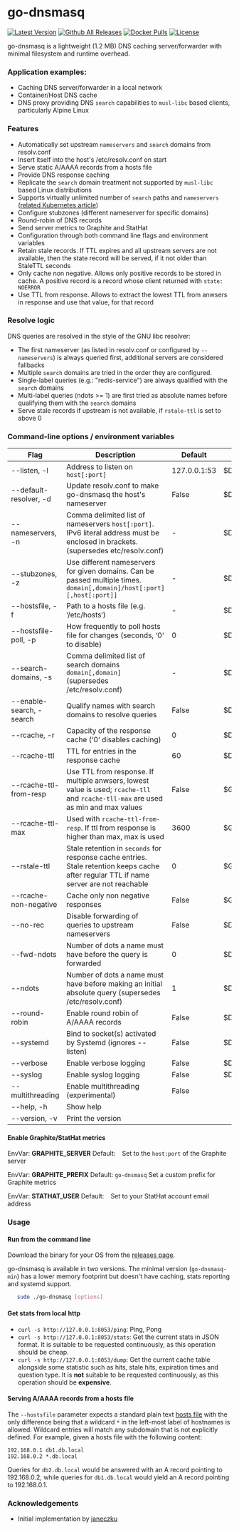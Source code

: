 # go-dnsmasq
[![Latest Version](https://img.shields.io/github/release/janeczku/go-dnsmasq.svg?maxAge=60)][release]
[![Github All Releases](https://img.shields.io/github/downloads/janeczku/go-dnsmasq/total.svg?maxAge=86400)]()
[![Docker Pulls](https://img.shields.io/docker/pulls/janeczku/go-dnsmasq.svg?maxAge=86400)][hub]
[![License](https://img.shields.io/github/license/janeczku/go-dnsmasq.svg?maxAge=86400)]()

[release]: https://github.com/janeczku/go-dnsmasq/releases
[hub]: https://hub.docker.com/r/janeczku/go-dnsmasq/

go-dnsmasq is a lightweight (1.2 MB) DNS caching server/forwarder with minimal filesystem and runtime overhead.

### Application examples:

- Caching DNS server/forwarder in a local network
- Container/Host DNS cache
- DNS proxy providing DNS `search` capabilities to `musl-libc` based clients, particularly Alpine Linux

### Features

* Automatically set upstream `nameservers` and `search` domains from resolv.conf
* Insert itself into the host's /etc/resolv.conf on start
* Serve static A/AAAA records from a hosts file
* Provide DNS response caching
* Replicate the `search` domain treatment not supported by `musl-libc` based Linux distributions
* Supports virtually unlimited number of `search` paths and `nameservers` ([related Kubernetes article](https://github.com/kubernetes/kubernetes/tree/master/cluster/addons/dns#known-issues))
* Configure stubzones (different nameserver for specific domains)
* Round-robin of DNS records
* Send server metrics to Graphite and StatHat
* Configuration through both command line flags and environment variables
* Retain stale records. If TTL expires and all upstream servers are not available, then the state record will be served, if it not older than StaleTTL seconds
* Only cache non negative. Allows only positive records to be stored in cache. A positive record is a record whose client returned with `state: NOERROR`
* Use TTL from response. Allows to extract the lowest TTL from anwsers in response and use that value, for that record

### Resolve logic

DNS queries are resolved in the style of the GNU libc resolver:
* The first nameserver (as listed in resolv.conf or configured by `--nameservers`) is always queried first, additional servers are considered fallbacks
* Multiple `search` domains are tried in the order they are configured.
* Single-label queries (e.g.: "redis-service") are always qualified with the `search` domains
* Multi-label queries (ndots >= 1) are first tried as absolute names before qualifying them with the `search` domains
* Serve stale records if upstream is not available, if `rstale-ttl` is set to above 0

### Command-line options / environment variables

| Flag                           | Description                                                                   | Default       | Environment vars     |
| ------------------------------ | ----------------------------------------------------------------------------- | ------------- | -------------------- |
| --listen, -l                   | Address to listen on  `host[:port]`                                           | 127.0.0.1:53  | $DNSMASQ_LISTEN      |
| --default-resolver, -d         | Update resolv.conf to make go-dnsmasq the host's nameserver                   | False         | $DNSMASQ_DEFAULT     |
| --nameservers, -n              | Comma delimited list of nameservers `host[:port]`. IPv6 literal address must be enclosed in brackets. (supersedes etc/resolv.conf) | -  | $DNSMASQ_SERVERS     |
| --stubzones, -z                | Use different nameservers for given domains. Can be passed multiple times. `domain[,domain]/host[:port][,host[:port]]`   | -  |$DNSMASQ_STUB        |
| --hostsfile, -f                | Path to a hosts file (e.g. ‘/etc/hosts‘)                                      | -             | $DNSMASQ_HOSTSFILE   |
| --hostsfile-poll, -p           | How frequently to poll hosts file for changes (seconds, ‘0‘ to disable)       | 0             | $DNSMASQ_POLL        |
| --search-domains, -s           | Comma delimited list of search domains `domain[,domain]` (supersedes /etc/resolv.conf) | -             | $DNSMASQ_SEARCH_DOMAINS      |
| --enable-search, -search       | Qualify names with search domains to resolve queries                          | False         | $DNSMASQ_ENABLE_SEARCH      |
| --rcache, -r                   | Capacity of the response cache (‘0‘ disables caching)                         | 0             | $DNSMASQ_RCACHE      |
| --rcache-ttl                   | TTL for entries in the response cache                                         | 60            | $DNSMASQ_RCACHE_TTL  |
| --rcache-ttl-from-resp         | Use TTL from response. If multiple anwsers, lowest value is used; `rcache-tll` and `rcache-tll-max` are used as min and max values                                         | False            | $GO_DNSMASQ_RSTALE_TTL_FROM_RESP  |
| --rcache-ttl-max               | Used with `rcache-ttl-from-resp`. If ttl from response is higher than max, max is used                         | 3600         | $GO_DNSMASQ_RCACHE_TTL_MAX       |
| --rstale-ttl                   | Stale retention in `seconds` for response cache entries. Stale retention keeps cache after regular TTL if name server are not reachable                        | 0         | $GO_DNSMASQ_RSTALE_TTL       |
| --rcache-non-negative          | Cache only non negative responses                                             | False         | $GO_DNSMASQ_CACHE_NON_NEGATIVE       |
| --no-rec                       | Disable forwarding of queries to upstream nameservers                         | False         | $DNSMASQ_NOREC       |
| --fwd-ndots                    | Number of dots a name must have before the query is forwarded                 | 0 | $DNSMASQ_FWD_NDOTS   |
| --ndots                        | Number of dots a name must have before making an initial absolute query (supersedes /etc/resolv.conf) | 1  | $DNSMASQ_NDOTS |
| --round-robin                  | Enable round robin of A/AAAA records                                          | False         | $DNSMASQ_RR          |
| --systemd                      | Bind to socket(s) activated by Systemd (ignores --listen)                     | False         | $DNSMASQ_SYSTEMD     |
| --verbose                      | Enable verbose logging                                                        | False         | $DNSMASQ_VERBOSE     |
| --syslog                       | Enable syslog logging                                                         | False         | $DNSMASQ_SYSLOG      |
| --multithreading               | Enable multithreading (experimental)                                          | False         |                      |
| --help, -h                     | Show help                                                                     |               |                      |
| --version, -v                  | Print the version                                                             |               |                      |

#### Enable Graphite/StatHat metrics

EnvVar: **GRAPHITE_SERVER**
Default: ` `
Set to the `host:port` of the Graphite server

EnvVar: **GRAPHITE_PREFIX**
Default: `go-dnsmasq`
Set a custom prefix for Graphite metrics

EnvVar: **STATHAT_USER**
Default: ` `
Set to your StatHat account email address

### Usage

#### Run from the command line

Download the binary for your OS from the [releases page](https://github.com/janeczku/go-dnsmasq/releases/latest).

go-dnsmasq is available in two versions. The minimal version (`go-dnsmasq-min`) has a lower memory footprint but doesn't have caching, stats reporting and systemd support.

```sh
   sudo ./go-dnsmasq [options]
```

#### Get stats from local http

- `curl -s http://127.0.0.1:8053/ping`: Ping, Pong
- `curl -s http://127.0.0.1:8053/stats`: Get the current stats in JSON format. It is suitable to be requested continuously, as this operation should be cheap.
- `curl -s http://127.0.0.1:8053/dump`: Get the current cache table alongside some statistic such as hits, stale hits, expiration times and question type. It is **not** suitable to be requested continuously, as this operation should be **expensive**.

#### Serving A/AAAA records from a hosts file
The `--hostsfile` parameter expects a standard plain text [hosts file](https://en.wikipedia.org/wiki/Hosts_(file)) with the only difference being that a wildcard `*` in the left-most label of hostnames is allowed. Wildcard entries will match any subdomain that is not explicitly defined.
For example, given a hosts file with the following content:

```
192.168.0.1 db1.db.local
192.168.0.2 *.db.local
```

Queries for `db2.db.local` would be answered with an A record pointing to 192.168.0.2, while queries for `db1.db.local` would yield an A record pointing to 192.168.0.1.

### Acknowledgements

- Initial implementation by [janeczku](http://github.com/janeczku)
